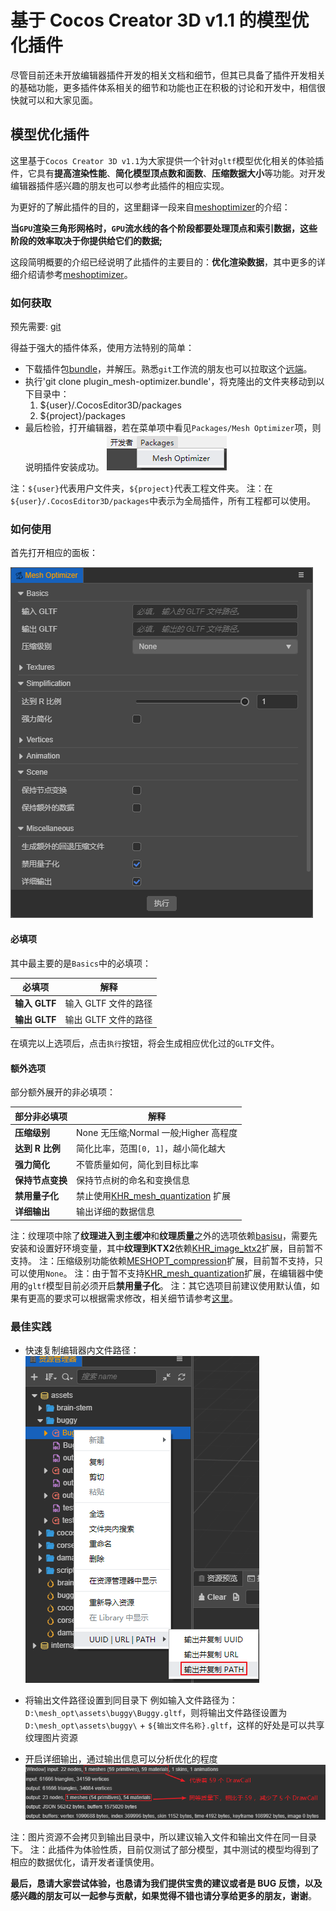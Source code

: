 <!-- # 让模型渲染更快、网格更小的优化插件 -->

# 基于 Cocos Creator 3D v1.1 的模型优化插件

尽管目前还未开放编辑器插件开发的相关文档和细节，但其已具备了插件开发相关的基础功能，更多插件体系相关的细节和功能也正在积极的讨论和开发中，相信很快就可以和大家见面。

## 模型优化插件

这里基于`Cocos Creator 3D v1.1`为大家提供一个针对`gltf`模型优化相关的体验插件，它具有**提高渲染性能**、**简化模型顶点数和面数**、**压缩数据大小**等功能。对开发编辑器插件感兴趣的朋友也可以参考此插件的相应实现。

为更好的了解此插件的目的，这里翻译一段来自[meshoptimizer](https://github.com/zeux/meshoptimizer)的介绍：

**当`GPU`渲染三角形网格时，`GPU`流水线的各个阶段都要处理顶点和索引数据，这些阶段的效率取决于你提供给它们的数据;**

这段简明概要的介绍已经说明了此插件的主要目的：**优化渲染数据**，其中更多的详细介绍请参考[meshoptimizer](https://github.com/zeux/meshoptimizer)。

### 如何获取

预先需要: [git](https://git-scm.com/)

得益于强大的插件体系，使用方法特别的简单：

- 下载插件包[bundle](plugin_mesh-optimizer.zip)，并解压。熟悉`git`工作流的朋友也可以拉取这个[远端](https://github.com/JayceLai/plugin_mesh-optimizer)。
- 执行'git clone plugin_mesh-optimizer.bundle'，将克隆出的文件夹移动到以下目录中：
  1. \${user}/.CocosEditor3D/packages
  2. \${project}/packages
- 最后检验，打开编辑器，若在菜单项中看见`Packages/Mesh Optimizer`项，则说明插件安装成功。
  ![menu-mesh-optimizer](menu-mesh-optimizer.png)

注：`${user}`代表用户文件夹，`${project}`代表工程文件夹。
注：在`${user}/.CocosEditor3D/packages`中表示为全局插件，所有工程都可以使用。

### 如何使用

首先打开相应的面板：

![mesh-optimizer](mesh-optimizer.png)

#### 必填项

其中最主要的是`Basics`中的必填项：

| 必填项        | 解释                 |
| ------------- | -------------------- |
| **输入 GLTF** | 输入 GLTF 文件的路径 |
| **输出 GLTF** | 输出 GLTF 文件的路径 |

在填完以上选项后，点击`执行`按钮，将会生成相应优化过的`GLTF`文件。

#### 额外选项

部分额外展开的非必填项：

| 部分非必填项     | 解释                                  |
| ---------------- | ------------------------------------- |
| **压缩级别**     | None 无压缩;Normal 一般;Higher 高程度 |
| **达到 R 比例**  | 简化比率，范围`[0, 1]`，越小简化越大  |
| **强力简化**     | 不管质量如何，简化到目标比率          |
| **保持节点变换** | 保持节点树的命名和变换信息            |
| **禁用量子化**   | 禁止使用[KHR_mesh_quantization](https://github.com/KhronosGroup/glTF/tree/master/extensions/2.0/Khronos/KHR_mesh_quantization) 扩展   |
| **详细输出**     | 输出详细的数据信息                    |

注：纹理项中除了**纹理进入到主缓冲**和**纹理质量**之外的选项依赖[basisu](https://github.com/BinomialLLC/basis_universal/releases)，需要先安装和设置好环境变量，其中**纹理到KTX2**依赖[KHR_image_ktx2](https://github.com/KhronosGroup/glTF/pull/1751)扩展，目前暂不支持。
注：压缩级别功能依赖[MESHOPT_compression](https://github.com/KhronosGroup/glTF/pull/1702)扩展，目前暂不支持，只可以使用`None`。
注：由于暂不支持[KHR_mesh_quantization](https://github.com/KhronosGroup/glTF/tree/master/extensions/2.0/Khronos/KHR_mesh_quantization)扩展，在编辑器中使用的`gltf`模型目前必须开启**禁用量子化**。
注：其它选项目前建议使用默认值，如果有更高的要求可以根据需求修改，相关细节请参考[这里](https://github.com/zeux/meshoptimizer/tree/master/gltf)。

### 最佳实践

- 快速复制编辑器内文件路径：
  ![copy-file-path](copy-file-path.png)

- 将输出文件路径设置到同目录下
  例如输入文件路径为：`D:\mesh_opt\assets\buggy\Buggy.gltf`，则将输出文件路径设置为`D:\mesh_opt\assets\buggy\` + `${输出文件名称}.gltf`，这样的好处是可以共享纹理图片资源

- 开启详细输出，通过输出信息可以分析优化的程度
  ![output-info](output-info.png)

注：图片资源不会拷贝到输出目录中，所以建议输入文件和输出文件在同一目录下。
注：此插件为体验性质，目前仅测试了部分模型，其中测试的模型均得到了相应的数据优化，请开发者谨慎使用。

**最后，恳请大家尝试体验，也恳请为我们提供宝贵的建议或者是 BUG 反馈，以及感兴趣的朋友可以一起参与贡献，如果觉得不错也请分享给更多的朋友，谢谢**。
